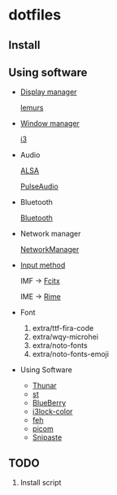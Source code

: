 # dotfiles

## Install

## Using software

* [Display manager](https://wiki.archlinux.org/title/Display_manager)

  [lemurs](https://github.com/coastalwhite/lemurs)

* [Window manager](https://wiki.archlinux.org/title/Window_manager)

  [i3](https://wiki.archlinux.org/title/I3)

* Audio

  [ALSA](https://wiki.archlinux.org/title/ALSA)

  [PulseAudio](https://wiki.archlinux.org/title/PulseAudio)


* Bluetooth

  [Bluetooth](https://wiki.archlinux.org/title/Bluetooth)

* Network manager

  [NetworkManager](https://wiki.archlinux.org/title/NetworkManager)

* [Input method](https://wiki.archlinux.org/title/Input_method)

  IMF -> [Fcitx](https://wiki.archlinux.org/title/Fcitx)

  IME -> [Rime](https://wiki.archlinux.org/title/Rime)

* Font

  1. extra/ttf-fira-code
  2. extra/wqy-microhei
  3. extra/noto-fonts
  4. extra/noto-fonts-emoji

* Using Software

  * [Thunar](https://wiki.archlinux.org/title/Thunar) 
  * [st](https://wiki.archlinux.org/title/St) 
  * [BlueBerry](https://github.com/linuxmint/blueberry)
  * [i3lock-color](https://github.com/SammysHP/i3lockmore)
  * [feh](https://wiki.archlinux.org/title/Feh)
  * [picom](https://wiki.archlinux.org/title/Picom)
  * [Snipaste](https://www.snipaste.com/)

## TODO


1. Install script
